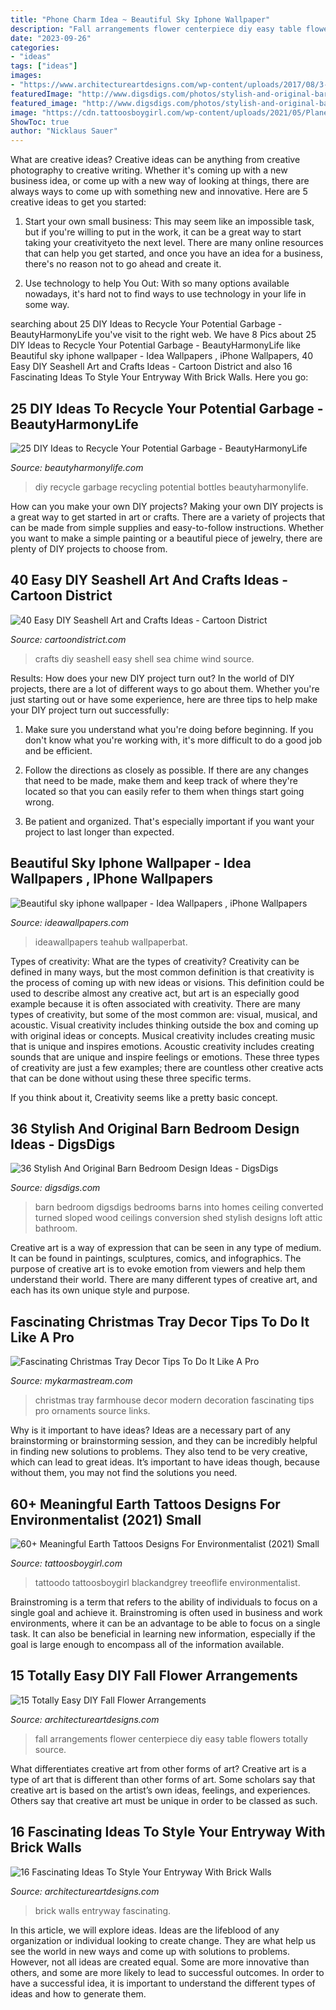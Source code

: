 ```yaml
---
title: "Phone Charm Idea ~ Beautiful Sky Iphone Wallpaper"
description: "Fall arrangements flower centerpiece diy easy table flowers totally source"
date: "2023-09-26"
categories:
- "ideas"
tags: ["ideas"]
images:
- "https://www.architectureartdesigns.com/wp-content/uploads/2017/08/3-32.jpg"
featuredImage: "http://www.digsdigs.com/photos/stylish-and-original-barn-bedrooms-36.jpg"
featured_image: "http://www.digsdigs.com/photos/stylish-and-original-barn-bedrooms-36.jpg"
image: "https://cdn.tattoosboygirl.com/wp-content/uploads/2021/05/Planet-Earth-tattoos-3.jpg"
ShowToc: true
author: "Nicklaus Sauer"
---
```



What are creative ideas?
Creative ideas can be anything from creative photography to creative writing. Whether it's coming up with a new business idea, or come up with a new way of looking at things, there are always ways to come up with something new and innovative. Here are 5 creative ideas to get you started: 
1) Start your own small business: This may seem like an impossible task, but if you're willing to put in the work, it can be a great way to start taking your creativityeto the next level. There are many online resources that can help you get started, and once you have an idea for a business, there's no reason not to go ahead and create it. 

2) Use technology to help You Out: With so many options available nowadays, it's hard not to find ways to use technology in your life in some way.

	

		
searching about 25 DIY Ideas to Recycle Your Potential Garbage - BeautyHarmonyLife you've visit to the right web. We have 8 Pics about 25 DIY Ideas to Recycle Your Potential Garbage - BeautyHarmonyLife like Beautiful sky iphone wallpaper - Idea Wallpapers , iPhone Wallpapers, 40 Easy DIY Seashell Art and Crafts Ideas - Cartoon District and also 16 Fascinating Ideas To Style Your Entryway With Brick Walls. Here you go:
		
    
## 25 DIY Ideas To Recycle Your Potential Garbage - BeautyHarmonyLife

<img loading=lazy src="https://beautyharmonylife.com/wp-content/uploads/2013/07/538239_307348762721116_73864961_n.jpg" onerror="this.onerror=null;this.src='https://tse4.mm.bing.net/th?id=OIP.5uqLu7hL7TU6VDEft_8MLgHaJ4&amp;pid=15.1';" alt="25 DIY Ideas to Recycle Your Potential Garbage - BeautyHarmonyLife">

_Source: beautyharmonylife.com_

>diy recycle garbage recycling potential bottles beautyharmonylife. 

	

How can you make your own DIY projects?
Making your own DIY projects is a great way to get started in art or crafts. There are a variety of projects that can be made from simple supplies and easy-to-follow instructions. Whether you want to make a simple painting or a beautiful piece of jewelry, there are plenty of DIY projects to choose from.

    
## 40 Easy DIY Seashell Art And Crafts Ideas - Cartoon District

<img loading=lazy src="http://www.cartoondistrict.com/wp-content/uploads/2018/12/Easy-DIY-Sea-Shell-Art-and-Crafts-Ideas-29.jpg" onerror="this.onerror=null;this.src='https://tse3.mm.bing.net/th?id=OIP.HHJjomlxnC0in-dnkclZ0wHaNl&amp;pid=15.1';" alt="40 Easy DIY Seashell Art and Crafts Ideas - Cartoon District">

_Source: cartoondistrict.com_

>crafts diy seashell easy shell sea chime wind source. 

	

Results: How does your new DIY project turn out?
In the world of DIY projects, there are a lot of different ways to go about them. Whether you're just starting out or have some experience, here are three tips to help make your DIY project turn out successfully:
1. Make sure you understand what you're doing before beginning. If you don't know what you're working with, it's more difficult to do a good job and be efficient.

2. Follow the directions as closely as possible. If there are any changes that need to be made, make them and keep track of where they're located so that you can easily refer to them when things start going wrong.

3. Be patient and organized. That's especially important if you want your project to last longer than expected.

    
## Beautiful Sky Iphone Wallpaper - Idea Wallpapers , IPhone Wallpapers

<img loading=lazy src="http://ideawallpapers.com/wp-content/uploads/2019/05/sky-sunset-iphone-wallpaper-1.jpg" onerror="this.onerror=null;this.src='https://tse1.mm.bing.net/th?id=OIP.lVXjrl4O0Ab-pdR6_44yGgHaL2&amp;pid=15.1';" alt="Beautiful sky iphone wallpaper - Idea Wallpapers , iPhone Wallpapers">

_Source: ideawallpapers.com_

>ideawallpapers teahub wallpaperbat. 

	

Types of creativity: What are the types of creativity?
Creativity can be defined in many ways, but the most common definition is that creativity is the process of coming up with new ideas or visions. This definition could be used to describe almost any creative act, but art is an especially good example because it is often associated with creativity.
There are many types of creativity, but some of the most common are: visual, musical, and acoustic. Visual creativity includes thinking outside the box and coming up with original ideas or concepts. Musical creativity includes creating music that is unique and inspires emotions. Acoustic creativity includes creating sounds that are unique and inspire feelings or emotions. These three types of creativity are just a few examples; there are countless other creative acts that can be done without using these three specific terms.

If you think about it, Creativity seems like a pretty basic concept.

    
## 36 Stylish And Original Barn Bedroom Design Ideas - DigsDigs

<img loading=lazy src="http://www.digsdigs.com/photos/stylish-and-original-barn-bedrooms-36.jpg" onerror="this.onerror=null;this.src='https://tse3.mm.bing.net/th?id=OIP.A1hNPCXPmlu-P8S-GEP4SQHaE7&amp;pid=15.1';" alt="36 Stylish And Original Barn Bedroom Design Ideas - DigsDigs">

_Source: digsdigs.com_

>barn bedroom digsdigs bedrooms barns into homes ceiling converted turned sloped wood ceilings conversion shed stylish designs loft attic bathroom. 

	

Creative art is a way of expression that can be seen in any type of medium. It can be found in paintings, sculptures, comics, and infographics. The purpose of creative art is to evoke emotion from viewers and help them understand their world. There are many different types of creative art, and each has its own unique style and purpose.

    
## Fascinating Christmas Tray Decor Tips To Do It Like A Pro

<img loading=lazy src="https://mykarmastream.com/wp-content/uploads/2017/12/Christmas-tray-decor-8.png" onerror="this.onerror=null;this.src='https://tse1.mm.bing.net/th?id=OIP.UawnllmZ5jgYcIkpSG6VPwHaLH&amp;pid=15.1';" alt="Fascinating Christmas Tray Decor Tips To Do It Like A Pro">

_Source: mykarmastream.com_

>christmas tray farmhouse decor modern decoration fascinating tips pro ornaments source links. 

	

Why is it important to have ideas?
Ideas are a necessary part of any brainstorming or brainstorming session, and they can be incredibly helpful in finding new solutions to problems. They also tend to be very creative, which can lead to great ideas. It’s important to have ideas though, because without them, you may not find the solutions you need.

    
## 60+ Meaningful Earth Tattoos Designs For Environmentalist (2021) Small

<img loading=lazy src="https://cdn.tattoosboygirl.com/wp-content/uploads/2021/05/Planet-Earth-tattoos-3.jpg" onerror="this.onerror=null;this.src='https://tse4.mm.bing.net/th?id=OIP.RG3ZG7bHaqCnPyoda2ql9gHaJ3&amp;pid=15.1';" alt="60+ Meaningful Earth Tattoos Designs For Environmentalist (2021) Small">

_Source: tattoosboygirl.com_

>tattoodo tattoosboygirl blackandgrey treeoflife environmentalist. 

	

Brainstroming is a term that refers to the ability of individuals to focus on a single goal and achieve it. Brainstroming is often used in business and work environments, where it can be an advantage to be able to focus on a single task. It can also be beneficial in learning new information, especially if the goal is large enough to encompass all of the information available.

    
## 15 Totally Easy DIY Fall Flower Arrangements

<img loading=lazy src="https://www.architectureartdesigns.com/wp-content/uploads/2017/08/3-32.jpg" onerror="this.onerror=null;this.src='https://tse3.mm.bing.net/th?id=OIP.chxwz8ckQBi-UzXk_09TpAHaKb&amp;pid=15.1';" alt="15 Totally Easy DIY Fall Flower Arrangements">

_Source: architectureartdesigns.com_

>fall arrangements flower centerpiece diy easy table flowers totally source. 

	

What differentiates creative art from other forms of art?
Creative art is a type of art that is different than other forms of art. Some scholars say that creative art is based on the artist’s own ideas, feelings, and experiences. Others say that creative art must be unique in order to be classed as such.

    
## 16 Fascinating Ideas To Style Your Entryway With Brick Walls

<img loading=lazy src="https://www.architectureartdesigns.com/wp-content/uploads/2016/10/2-25.jpg" onerror="this.onerror=null;this.src='https://tse2.mm.bing.net/th?id=OIP.KHszV6hqk7ZDz8ZW81Ty8wHaLH&amp;pid=15.1';" alt="16 Fascinating Ideas To Style Your Entryway With Brick Walls">

_Source: architectureartdesigns.com_

>brick walls entryway fascinating. 

	

In this article, we will explore ideas. Ideas are the lifeblood of any organization or individual looking to create change. They are what help us see the world in new ways and come up with solutions to problems. However, not all ideas are created equal. Some are more innovative than others, and some are more likely to lead to successful outcomes. In order to have a successful idea, it is important to understand the different types of ideas and how to generate them.

